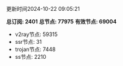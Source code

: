 更新时间2024-10-22 09:05:21

**总订阅: 2401**
**总节点: 77975**
**有效节点: 69004**
- v2ray节点: 59315
- ssr节点: 31
- trojan节点: 7448
- ss节点: 2210
